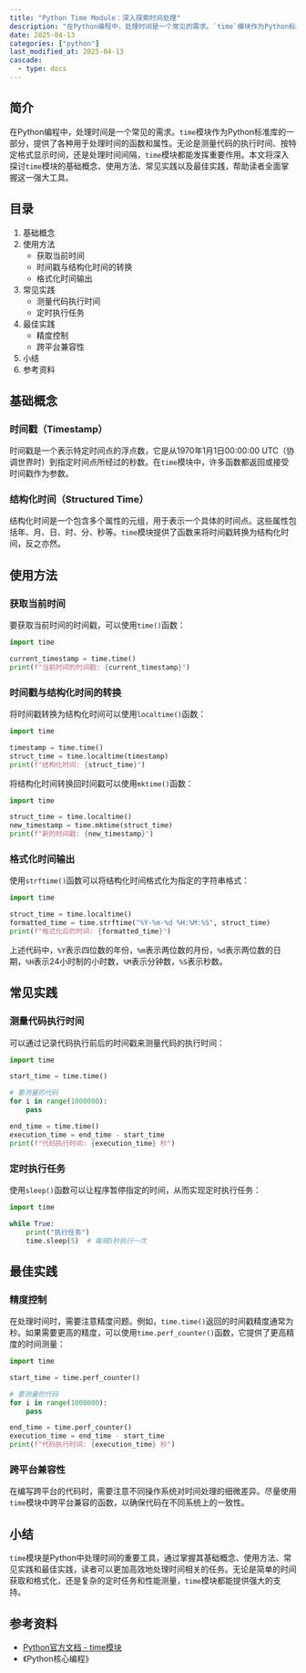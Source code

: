 ```yaml
---
title: "Python Time Module：深入探索时间处理"
description: "在Python编程中，处理时间是一个常见的需求。`time`模块作为Python标准库的一部分，提供了各种用于处理时间的函数和属性。无论是测量代码的执行时间、按特定格式显示时间，还是处理时间间隔，`time`模块都能发挥重要作用。本文将深入探讨`time`模块的基础概念、使用方法、常见实践以及最佳实践，帮助读者全面掌握这一强大工具。"
date: 2025-04-13
categories: ["python"]
last_modified_at: 2025-04-13
cascade:
  - type: docs
---
```



## 简介
在Python编程中，处理时间是一个常见的需求。`time`模块作为Python标准库的一部分，提供了各种用于处理时间的函数和属性。无论是测量代码的执行时间、按特定格式显示时间，还是处理时间间隔，`time`模块都能发挥重要作用。本文将深入探讨`time`模块的基础概念、使用方法、常见实践以及最佳实践，帮助读者全面掌握这一强大工具。

<!-- more -->
## 目录
1. 基础概念
2. 使用方法
    - 获取当前时间
    - 时间戳与结构化时间的转换
    - 格式化时间输出
3. 常见实践
    - 测量代码执行时间
    - 定时执行任务
4. 最佳实践
    - 精度控制
    - 跨平台兼容性
5. 小结
6. 参考资料

## 基础概念
### 时间戳（Timestamp）
时间戳是一个表示特定时间点的浮点数，它是从1970年1月1日00:00:00 UTC（协调世界时）到指定时间点所经过的秒数。在`time`模块中，许多函数都返回或接受时间戳作为参数。

### 结构化时间（Structured Time）
结构化时间是一个包含多个属性的元组，用于表示一个具体的时间点。这些属性包括年、月、日、时、分、秒等。`time`模块提供了函数来将时间戳转换为结构化时间，反之亦然。

## 使用方法
### 获取当前时间
要获取当前时间的时间戳，可以使用`time()`函数：
```python
import time

current_timestamp = time.time()
print(f"当前时间的时间戳: {current_timestamp}")
```

### 时间戳与结构化时间的转换
将时间戳转换为结构化时间可以使用`localtime()`函数：
```python
import time

timestamp = time.time()
struct_time = time.localtime(timestamp)
print(f"结构化时间: {struct_time}")
```

将结构化时间转换回时间戳可以使用`mktime()`函数：
```python
import time

struct_time = time.localtime()
new_timestamp = time.mktime(struct_time)
print(f"新的时间戳: {new_timestamp}")
```

### 格式化时间输出
使用`strftime()`函数可以将结构化时间格式化为指定的字符串格式：
```python
import time

struct_time = time.localtime()
formatted_time = time.strftime("%Y-%m-%d %H:%M:%S", struct_time)
print(f"格式化后的时间: {formatted_time}")
```
上述代码中，`%Y`表示四位数的年份，`%m`表示两位数的月份，`%d`表示两位数的日期，`%H`表示24小时制的小时数，`%M`表示分钟数，`%S`表示秒数。

## 常见实践
### 测量代码执行时间
可以通过记录代码执行前后的时间戳来测量代码的执行时间：
```python
import time

start_time = time.time()

# 要测量的代码
for i in range(1000000):
    pass

end_time = time.time()
execution_time = end_time - start_time
print(f"代码执行时间: {execution_time} 秒")
```

### 定时执行任务
使用`sleep()`函数可以让程序暂停指定的时间，从而实现定时执行任务：
```python
import time

while True:
    print("执行任务")
    time.sleep(5)  # 每隔5秒执行一次
```

## 最佳实践
### 精度控制
在处理时间时，需要注意精度问题。例如，`time.time()`返回的时间戳精度通常为秒。如果需要更高的精度，可以使用`time.perf_counter()`函数，它提供了更高精度的时间测量：
```python
import time

start_time = time.perf_counter()

# 要测量的代码
for i in range(1000000):
    pass

end_time = time.perf_counter()
execution_time = end_time - start_time
print(f"代码执行时间: {execution_time} 秒")
```

### 跨平台兼容性
在编写跨平台的代码时，需要注意不同操作系统对时间处理的细微差异。尽量使用`time`模块中跨平台兼容的函数，以确保代码在不同系统上的一致性。

## 小结
`time`模块是Python中处理时间的重要工具，通过掌握其基础概念、使用方法、常见实践和最佳实践，读者可以更加高效地处理时间相关的任务。无论是简单的时间获取和格式化，还是复杂的定时任务和性能测量，`time`模块都能提供强大的支持。

## 参考资料
- [Python官方文档 - time模块](https://docs.python.org/3/library/time.html)
- 《Python核心编程》